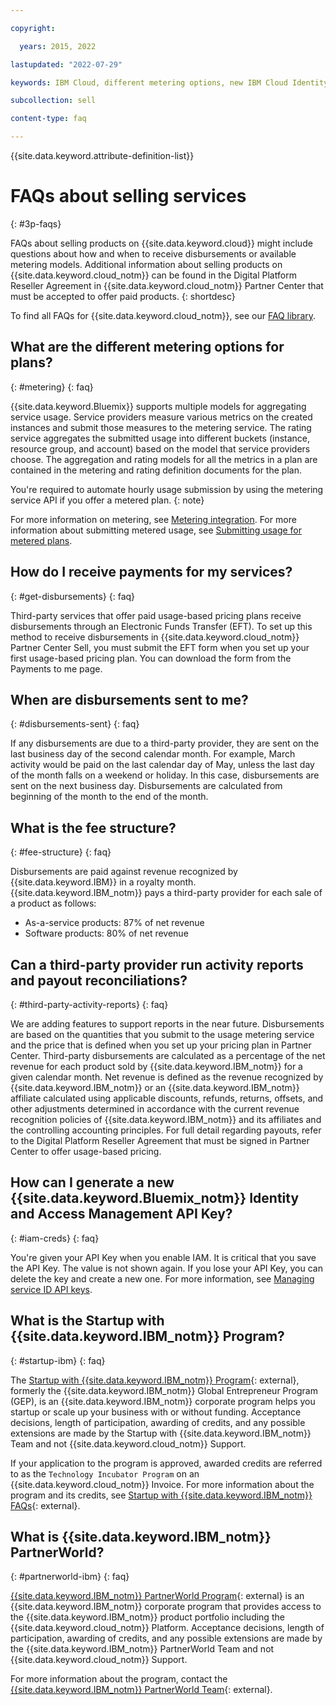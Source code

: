 ```yaml
---

copyright:

  years: 2015, 2022

lastupdated: "2022-07-29"

keywords: IBM Cloud, different metering options, new IBM Cloud Identity, selling products, paid products, payments for third-party products, disbursements, funds

subcollection: sell

content-type: faq

---
```


{{site.data.keyword.attribute-definition-list}}

# FAQs about selling services
{: #3p-faqs}

FAQs about selling products on {{site.data.keyword.cloud}} might include questions about how and when to receive disbursements or available metering models. Additional information about selling products on {{site.data.keyword.cloud_notm}} can be found in the Digital Platform Reseller Agreement in {{site.data.keyword.cloud_notm}} Partner Center that must be accepted to offer paid products.
{: shortdesc}

To find all FAQs for {{site.data.keyword.cloud_notm}}, see our [FAQ library](/docs/faqs).

## What are the different metering options for plans?
{: #metering}
{: faq}

{{site.data.keyword.Bluemix}} supports multiple models for aggregating service usage. Service providers measure various metrics on the created instances and submit those measures to the metering service. The rating service aggregates the submitted usage into different buckets (instance, resource group, and account) based on the model that service providers choose. The aggregation and rating models for all the metrics in a plan are contained in the metering and rating definition documents for the plan.

You're required to automate hourly usage submission by using the metering service API if you offer a metered plan.
{: note}

For more information on metering, see [Metering integration](/docs/sell?topic=sell-meteringintera#meteringintera). For more information about submitting metered usage, see [Submitting usage for metered plans](/docs/sell?topic=sell-submitusage#submitusage).

## How do I receive payments for my services?
{: #get-disbursements}
{: faq}

Third-party services that offer paid usage-based pricing plans receive disbursements through an Electronic Funds Transfer (EFT). To set up this method to receive disbursements in {{site.data.keyword.cloud_notm}} Partner Center Sell, you must submit the EFT form when you set up your first usage-based pricing plan. You can download the form from the Payments to me page.

## When are disbursements sent to me?
{: #disbursements-sent}
{: faq}

If any disbursements are due to a third-party provider, they are sent on the last business day of the second calendar month. For example, March activity would be paid on the last calendar day of May, unless the last day of the month falls on a weekend or holiday. In this case, disbursements are sent on the next business day. Disbursements are calculated from beginning of the month to the end of the month.

## What is the fee structure?
{: #fee-structure}
{: faq}

Disbursements are paid against revenue recognized by {{site.data.keyword.IBM}} in a royalty month. {{site.data.keyword.IBM_notm}} pays a third-party provider for each sale of a product as follows:

* As-a-service products: 87% of net revenue
* Software products: 80% of net revenue

## Can a third-party provider run activity reports and payout reconciliations?
{: #third-party-activity-reports}
{: faq}

We are adding features to support reports in the near future. Disbursements are based on the quantities that you submit to the usage metering service and the price that is defined when you set up your pricing plan in Partner Center. Third-party disbursements are calculated as a percentage of the net revenue for each product sold by {{site.data.keyword.IBM_notm}} for a given calendar month. Net revenue is defined as the revenue recognized by {{site.data.keyword.IBM_notm}} or an {{site.data.keyword.IBM_notm}} affiliate calculated using applicable discounts, refunds, returns, offsets, and other adjustments determined in accordance with the current revenue recognition policies of {{site.data.keyword.IBM_notm}} and its affiliates and the controlling accounting principles. For full detail regarding payouts, refer to the Digital Platform Reseller Agreement that must be signed in Partner Center to offer usage-based pricing.

## How can I generate a new {{site.data.keyword.Bluemix_notm}} Identity and Access Management API Key?
{: #iam-creds}
{: faq}

You're given your API Key when you enable IAM. It is critical that you save the API Key. The value is not shown again. If you lose your API Key, you can delete the key and create a new one. For more information, see [Managing service ID API keys](/docs/account?topic=account-serviceidapikeys). 

## What is the Startup with {{site.data.keyword.IBM_notm}} Program?
{: #startup-ibm}
{: faq}

The [Startup with {{site.data.keyword.IBM_notm}} Program](https://developer.ibm.com/startups/){: external}, formerly the {{site.data.keyword.IBM_notm}} Global Entrepreneur Program (GEP), is an {{site.data.keyword.IBM_notm}} corporate program helps you startup or scale up your business with or without funding. Acceptance decisions, length of participation, awarding of credits, and any possible extensions are made by the Startup with {{site.data.keyword.IBM_notm}} Team and not {{site.data.keyword.cloud_notm}} Support. 

If your application to the program is approved, awarded credits are referred to as the `Technology Incubator Program` on an {{site.data.keyword.cloud_notm}} Invoice. For more information about the program and its credits, see [Startup with {{site.data.keyword.IBM_notm}} FAQs](https://developer.ibm.com/startups/faq){: external}.

## What is {{site.data.keyword.IBM_notm}} PartnerWorld?
{: #partnerworld-ibm}
{: faq}

[{{site.data.keyword.IBM_notm}} PartnerWorld Program](https://www.ibm.com/partnerworld/resources){: external} is an {{site.data.keyword.IBM_notm}} corporate program that provides access to the {{site.data.keyword.IBM_notm}} product portfolio including the {{site.data.keyword.cloud_notm}} Platform. Acceptance decisions, length of participation, awarding of credits, and any possible extensions are made by the {{site.data.keyword.IBM_notm}} PartnerWorld Team and not {{site.data.keyword.cloud_notm}} Support. 

For more information about the program, contact the [{{site.data.keyword.IBM_notm}} PartnerWorld Team](https://www.ibm.com/partnerworld/resources/support){: external}.

